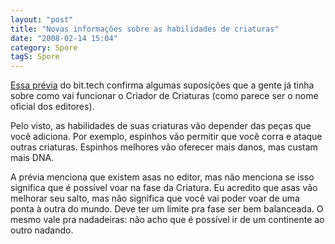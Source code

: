 ```yaml
---
layout: "post"
title: "Novas informações sobre as habilidades de criaturas"
date: "2008-02-14 15:04"
category: Spore
tagS: Spore
---
```


[Essa prévia](http://www.bit-tech.net/gaming/2008/02/13/spore_hands-on_preview/3) do bit.tech confirma algumas suposições que a gente já tinha sobre como vai funcionar o Criador de Criaturas (como parece ser o nome oficial dos editores).

Pelo visto, as habilidades de suas criaturas vão depender das peças que você adiciona. Por exemplo, espinhos vão permitir que você corra e ataque outras criaturas. Espinhos melhores vão oferecer mais danos, mas custam mais DNA.

A prévia menciona que existem asas no editor, mas não menciona se isso significa que é possível voar na fase da Criatura. Eu acredito que asas vão melhorar seu salto, mas não significa que você vai poder voar de uma ponta à outra do mundo. Deve ter um limite pra fase ser bem balanceada. O mesmo vale pra nadadeiras: não acho que é possível ir de um continente ao outro nadando. 
